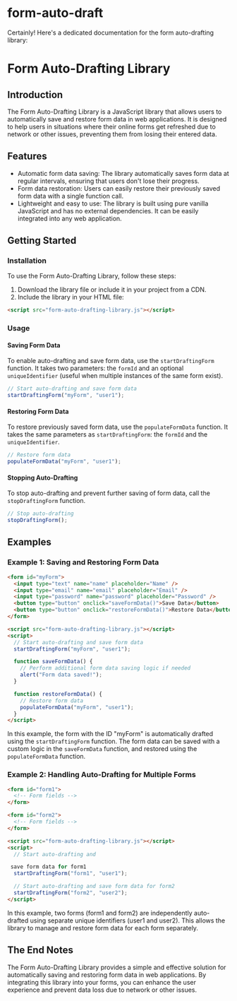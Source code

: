# form-auto-draft
Certainly! Here's a dedicated documentation for the form auto-drafting library:

# Form Auto-Drafting Library

## Introduction

The Form Auto-Drafting Library is a JavaScript library that allows users to automatically save and restore form data in web applications. It is designed to help users in situations where their online forms get refreshed due to network or other issues, preventing them from losing their entered data.

## Features

- Automatic form data saving: The library automatically saves form data at regular intervals, ensuring that users don't lose their progress.
- Form data restoration: Users can easily restore their previously saved form data with a single function call.
- Lightweight and easy to use: The library is built using pure vanilla JavaScript and has no external dependencies. It can be easily integrated into any web application.

## Getting Started

### Installation

To use the Form Auto-Drafting Library, follow these steps:

1. Download the library file or include it in your project from a CDN.
2. Include the library in your HTML file:

```html
<script src="form-auto-drafting-library.js"></script>
```

### Usage

#### Saving Form Data

To enable auto-drafting and save form data, use the `startDraftingForm` function. It takes two parameters: the `formId` and an optional `uniqueIdentifier` (useful when multiple instances of the same form exist).

```javascript
// Start auto-drafting and save form data
startDraftingForm("myForm", "user1");
```

#### Restoring Form Data

To restore previously saved form data, use the `populateFormData` function. It takes the same parameters as `startDraftingForm`: the `formId` and the `uniqueIdentifier`.

```javascript
// Restore form data
populateFormData("myForm", "user1");
```

#### Stopping Auto-Drafting

To stop auto-drafting and prevent further saving of form data, call the `stopDraftingForm` function.

```javascript
// Stop auto-drafting
stopDraftingForm();
```

## Examples

### Example 1: Saving and Restoring Form Data

```html
<form id="myForm">
  <input type="text" name="name" placeholder="Name" />
  <input type="email" name="email" placeholder="Email" />
  <input type="password" name="password" placeholder="Password" />
  <button type="button" onclick="saveFormData()">Save Data</button>
  <button type="button" onclick="restoreFormData()">Restore Data</button>
</form>

<script src="form-auto-drafting-library.js"></script>
<script>
  // Start auto-drafting and save form data
  startDraftingForm("myForm", "user1");

  function saveFormData() {
    // Perform additional form data saving logic if needed
    alert("Form data saved!");
  }

  function restoreFormData() {
    // Restore form data
    populateFormData("myForm", "user1");
  }
</script>
```

In this example, the form with the ID "myForm" is automatically drafted using the `startDraftingForm` function. The form data can be saved with a custom logic in the `saveFormData` function, and restored using the `populateFormData` function.

### Example 2: Handling Auto-Drafting for Multiple Forms

```html
<form id="form1">
  <!-- Form fields -->
</form>

<form id="form2">
  <!-- Form fields -->
</form>

<script src="form-auto-drafting-library.js"></script>
<script>
  // Start auto-drafting and

 save form data for form1
  startDraftingForm("form1", "user1");

  // Start auto-drafting and save form data for form2
  startDraftingForm("form2", "user2");
</script>
```

In this example, two forms (form1 and form2) are independently auto-drafted using separate unique identifiers (user1 and user2). This allows the library to manage and restore form data for each form separately.

## The End Notes

The Form Auto-Drafting Library provides a simple and effective solution for automatically saving and restoring form data in web applications. By integrating this library into your forms, you can enhance the user experience and prevent data loss due to network or other issues.
